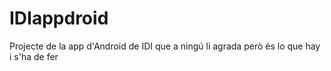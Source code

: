 # IDIappdroid
Projecte de la app d'Android de IDI que a ningú li agrada però és lo que hay i s'ha de fer
